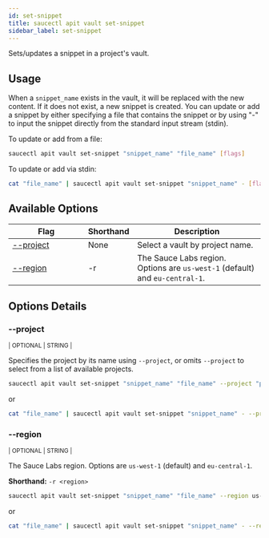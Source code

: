 ```yaml
---
id: set-snippet
title: saucectl apit vault set-snippet
sidebar_label: set-snippet
---
```


Sets/updates a snippet in a project's vault.

## Usage

When a `snippet_name` exists in the vault, it will be replaced with the new content. If it does not exist, a new snippet is created. You can update or add a snippet by either specifying a file that contains the snippet or by using "-" to input the snippet directly from the standard input stream (stdin).

To update or add from a file:

```bash
saucectl apit vault set-snippet "snippet_name" "file_name" [flags]
```

To update or add via stdin:

```bash
cat "file_name" | saucectl apit vault set-snippet "snippet_name" - [flags]
```


## Available Options

<table id="table-cli">
  <thead>
    <tr>
      <th width="30%">Flag</th>
      <th width="10%">Shorthand</th>
      <th>Description</th>
    </tr>
  </thead>
  <tbody>
    <tr>
      <td><span className="t-cli"><a href="#--project">--project</a></span></td>
      <td><span className="t-cli">None</span></td>
      <td>Select a vault by project name.</td>
    </tr>
    <tr>
      <td><span className="t-cli"><a href="#--region">--region</a></span></td>
      <td><span className="t-cli">-r</span></td>
      <td>The Sauce Labs region. Options are <code>us-west-1</code> (default) and <code>eu-central-1</code>.</td>
    </tr>
  </tbody>
</table>

## Options Details

### <span className="cli">--project</span>

<div className="cli-desc">
<p><small>| OPTIONAL | STRING |</small></p>

Specifies the project by its name using `--project`, or omits `--project` to select from a list of available projects.

```bash
saucectl apit vault set-snippet "snippet_name" "file_name" --project "project_name"
```

or

```bash
cat "file_name" | saucectl apit vault set-snippet "snippet_name" - --project "project_name"
```

</div>

### <span className="cli">--region</span>

<div className="cli-desc">
<p><small>| OPTIONAL | STRING |</small></p>

The Sauce Labs region. Options are `us-west-1` (default) and `eu-central-1`.

**Shorthand:** `-r <region>`

```bash
saucectl apit vault set-snippet "snippet_name" "file_name" --region us-west-1
```

or

```bash
cat "file_name" | saucectl apit vault set-snippet "snippet_name" - --region us-west-1
```

</div>
